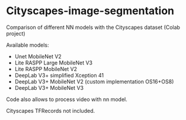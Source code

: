 # Cityscapes-image-segmentation
 Comparison of different NN models with the Cityscapes dataset (Colab project)

Available models:
- Unet MobileNet V2 
- Lite RASPP Large MobileNet V3 
- Lite RASPP MobileNet V2
- DeepLab V3+ simplified Xception 41 
- DeepLab V3+ MobileNet V2 (custom implementation OS16+OS8) 
- DeepLab V3+ MobileNet V3

Code also allows to process video with nn model.

Cityscapes TFRecords not included.
